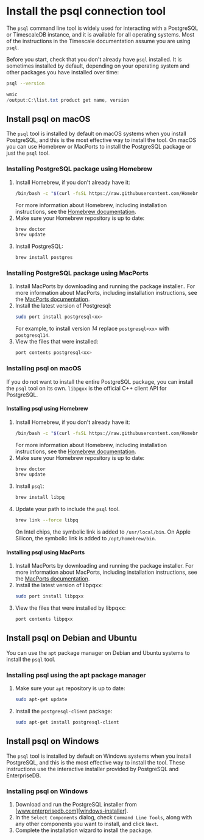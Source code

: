 # Install the psql connection tool
The `psql` command line tool is widely used for interacting with a PostgreSQL or
TimescaleDB instance, and it is available for all operating systems. Most of
the instructions in the Timescale documentation assume you are using `psql`.

Before you start, check that you don't already have `psql` installed. It is
sometimes installed by default, depending on your operating system and other
packages you have installed over time:

<terminal>

<tab label='Linux/macOS'>

```bash
psql --version
```

</tab>

<tab label='Windows'>

```powershell
wmic
/output:C:\list.txt product get name, version
```

</tab>

</terminal>

## Install psql on macOS
The `psql` tool is installed by default on macOS systems when you install
PostgreSQL, and this is the most effective way to install the tool. On macOS you can use Homebrew or MacPorts to install the PostgreSQL package or just the `psql` tool.

<procedure>

### Installing PostgreSQL package using Homebrew
1.  Install Homebrew, if you don't already have it:
    ```bash
    /bin/bash -c "$(curl -fsSL https://raw.githubusercontent.com/Homebrew/install/HEAD/install.sh)"
    ```
    For more information about Homebrew, including installation instructions,
    see the [Homebrew documentation][homebrew].
1.  Make sure your Homebrew repository is up to date:
    ```bash
    brew doctor
    brew update
    ```
1.  Install PostgreSQL:
    ```bash
    brew install postgres
    ```

</procedure>

<procedure>

### Installing PostgreSQL package using MacPorts
1.  Install MacPorts by downloading and running the package installer..
    For more information about MacPorts, including installation instructions,
    see the [MacPorts documentation][macports].
1.  Install the latest version of Postgresql:
    ```bash
    sudo port install postgresql<xx>  
    ```
    For example, to install version *14* replace `postgresql<xx>` with `postgresql14`.
1.  View the files that were installed:
    ```bash
    port contents postgresql<xx>
    ``` 

</procedure>

### Installing psql on macOS
If you do not want to install the entire PostgreSQL package, you can install the `psql` tool on its own. `libpqxx` is the official C++ client API for PostgreSQL.

<procedure>

 #### Installing psql using Homebrew

1.  Install Homebrew, if you don't already have it:
    ```bash
    /bin/bash -c "$(curl -fsSL https://raw.githubusercontent.com/Homebrew/install/HEAD/install.sh)"
    ```
    For more information about Homebrew, including installation instructions,
    see the [Homebrew documentation][homebrew].
1.  Make sure your Homebrew repository is up to date:
    ```bash
    brew doctor
    brew update
    ```
1.  Install `psql`:
    ```bash
    brew install libpq
    ```
1.  Update your path to include the `psql` tool.
    ```bash
    brew link --force libpq
    ```
    On Intel chips, the symbolic link is added to `/usr/local/bin`. On Apple
    Silicon, the symbolic link is added to `/opt/homebrew/bin`.

</procedure>

<procedure>

#### Installing psql using MacPorts
1.  Install MacPorts by downloading and running the package installer.
    For more information about MacPorts, including installation instructions, see the [MacPorts documentation][macports].
1.  Install the latest version of libpqxx:
    ```bash
    sudo port install libpqxx 
    ```
1.  View the files that were installed by libpqxx:
    ```bash
    port contents libpqxx
    ``` 

</procedure>

## Install psql on Debian and Ubuntu
You can use the `apt` package manager on Debian and Ubuntu systems to install
the `psql` tool.

<procedure>

### Installing psql using the apt package manager
1.  Make sure your `apt` repository is up to date:
    ```bash
    sudo apt-get update
    ```
1.  Install the `postgresql-client` package:
    ```bash
    sudo apt-get install postgresql-client
    ```

</procedure>

## Install psql on Windows
The `psql` tool is installed by default on Windows systems when you install
PostgreSQL, and this is the most effective way to install the tool. These
instructions use the interactive installer provided by PostgreSQL and
EnterpriseDB.

<procedure>

### Installing psql on Windows
1.  Download and run the PostgreSQL installer from
    [www.enterprisedb.com][windows-installer].
1.  In the `Select Components` dialog, check `Command Line Tools`, along with
    any other components you want to install, and click `Next`.
1.  Complete the installation wizard to install the package.

</procedure>


[homebrew]: https://docs.brew.sh/Installation
[windows-installer]: https://www.postgresql.org/download/windows/
[macports]: https://guide.macports.org/#installing.macports
